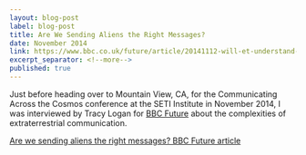 ```yaml
---
layout: blog-post
label: blog-post
title: Are We Sending Aliens the Right Messages?
date: November 2014
link: https://www.bbc.co.uk/future/article/20141112-will-et-understand-our-messages
excerpt_separator: <!--more-->
published: true
---
```


Just before heading over to Mountain View, CA, for the Communicating Across the Cosmos conference at the SETI Institute in November 2014, I was interviewed by Tracy Logan for [BBC Future](https://www.bbc.co.uk/future/article/20141112-will-et-understand-our-messages) about the complexities of extraterrestrial communication.


<!--more-->

[Are we sending aliens the right messages? BBC Future article](https://www.bbc.co.uk/future/article/20141112-will-et-understand-our-messages)
